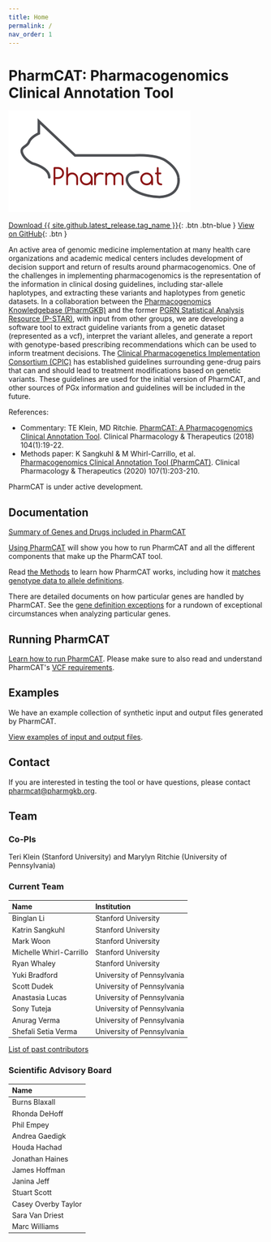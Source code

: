 ```yaml
---
title: Home
permalink: /
nav_order: 1
---
```


# PharmCAT: Pharmacogenomics Clinical Annotation Tool

![PharmCAT logo](images/pharmcat_logo.png)

[Download {{ site.github.latest_release.tag_name }}](https://github.com/PharmGKB/PharmCAT/releases/latest){: .btn .btn-blue } [View on GitHub](https://github.com/PharmGKB/PharmCAT){: .btn }

An active area of genomic medicine implementation at many health care organizations and academic medical centers includes development of decision support and return of results around pharmacogenomics.  One of the challenges in implementing pharmacogenomics is the representation of the information in clinical dosing guidelines, including star-allele haplotypes, and extracting these variants and haplotypes from genetic datasets.  In a collaboration between the [Pharmacogenomics Knowledgebase (PharmGKB)](https://www.pharmgkb.org) and the former [PGRN Statistical Analysis Resource (P-STAR)](http://www.pgrn.org/p-star.html), with input from other groups, we are developing a software tool to extract guideline variants from a genetic dataset (represented as a vcf), interpret the variant alleles, and generate a report with genotype-based prescribing recommendations which can be used to inform treatment decisions.
The [Clinical Pharmacogenetics Implementation Consortium (CPIC)](https://cpicpgx.org) has established guidelines surrounding gene-drug pairs that can and should lead to treatment modifications based on genetic variants.  These guidelines are used for the initial version of PharmCAT, and other sources of PGx information and guidelines will be included in the future.

References:
- Commentary: TE Klein, MD Ritchie. [PharmCAT: A Pharmacogenomics Clinical Annotation Tool](https://dx.doi.org/10.1002/cpt.928). Clinical Pharmacology & Therapeutics (2018) 104(1):19-22.
- Methods paper: K Sangkuhl & M Whirl-Carrillo, et al. [Pharmacogenomics Clinical Annotation Tool (PharmCAT)](https://www.ncbi.nlm.nih.gov/pmc/articles/PMC6977333). Clinical Pharmacology & Therapeutics (2020) 107(1):203-210.

PharmCAT is under active development.

## Documentation

[Summary of Genes and Drugs included in PharmCAT](/Genes-and-Drugs)

[Using PharmCAT](technical-docs) will show you how to run PharmCAT and all the different components that make up the PharmCAT tool. 

Read [the Methods](methods) to learn how PharmCAT works, including how it [matches genotype data to allele definitions](methods/NamedAlleleMatcher-101).

There are detailed documents on how particular genes are handled by PharmCAT. See the [gene definition exceptions](methods/gene-definition-exceptions) for a rundown of exceptional circumstances when analyzing particular genes. 

## Running PharmCAT

[Learn how to run PharmCAT](technical-docs/Running-PharmCAT).  Please make sure to also read and understand PharmCAT's [VCF requirements](specifications/VCF-Requirements).

## Examples

We have an example collection of synthetic input and output files generated by PharmCAT.

[View examples of input and output files](examples).

## Contact

If you are interested in testing the tool or have questions, please contact [pharmcat@pharmgkb.org](mailto:pharmcat@pharmgkb.org).

## Team

### Co-PIs

Teri Klein (Stanford University) and Marylyn Ritchie (University of Pennsylvania)

### Current Team

| Name | Institution |
|:-----|:------------|
| Binglan Li | Stanford University |
| Katrin Sangkuhl | Stanford University |
| Mark Woon | Stanford University |  
| Michelle Whirl-Carrillo | Stanford University |
| Ryan Whaley | Stanford University |
| Yuki Bradford | University of Pennsylvania |
| Scott Dudek | University of Pennsylvania |
| Anastasia Lucas | University of Pennsylvania |
| Sony Tuteja | University of Pennsylvania |
| Anurag Verma | University of Pennsylvania |
| Shefali Setia Verma | University of Pennsylvania |

[List of past contributors](Past-Contributors)

### Scientific Advisory Board

| Name |
|:-----|
|Burns Blaxall |
|Rhonda DeHoff |
|Phil Empey |
|Andrea Gaedigk |
|Houda Hachad |
|Jonathan Haines |
|James Hoffman |
|Janina Jeff |
|Stuart Scott|
|Casey Overby Taylor |
|Sara Van Driest |
|Marc Williams | 

